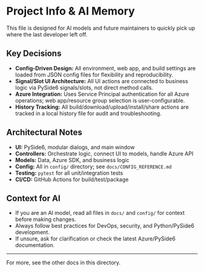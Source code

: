 # Project Info & AI Memory

This file is designed for AI models and future maintainers to quickly pick up where the last developer left off.

## Key Decisions
- **Config-Driven Design:** All environment, web app, and build settings are loaded from JSON config files for flexibility and reproducibility.
- **Signal/Slot UI Architecture:** All UI actions are connected to business logic via PySide6 signals/slots, not direct method calls.
- **Azure Integration:** Uses Service Principal authentication for all Azure operations; web app/resource group selection is user-configurable.
- **History Tracking:** All build/download/upload/install/share actions are tracked in a local history file for audit and troubleshooting.

## Architectural Notes
- **UI:** PySide6, modular dialogs, and main window
- **Controllers:** Orchestrate logic, connect UI to models, handle Azure API
- **Models:** Data, Azure SDK, and business logic
- **Config:** All in `config/` directory; see `docs/CONFIG_REFERENCE.md`
- **Testing:** `pytest` for all unit/integration tests
- **CI/CD:** GitHub Actions for build/test/package

## Context for AI
- If you are an AI model, read all files in `docs/` and `config/` for context before making changes.
- Always follow best practices for DevOps, security, and Python/PySide6 development.
- If unsure, ask for clarification or check the latest Azure/PySide6 documentation.

---
For more, see the other docs in this directory.
